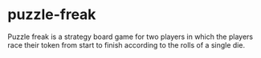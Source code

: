 # puzzle-freak
Puzzle freak is a strategy board game for two players in which the players race their token from start to finish according to the rolls of a single die.
